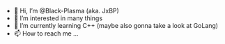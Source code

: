 - 👋 Hi, I’m @Black-Plasma (aka. JxBP)
- 👀 I’m interested in many things
- 🌱 I’m currently learning C++ (maybe also gonna take a look at GoLang)
- 📫 How to reach me ...

<!-- - 💞️ I’m looking to collaborate on a private project --->
<!---
Black-Plasma/Black-Plasma is a ✨ special ✨ repository because its `README.md` (this file) appears on your GitHub profile.
You can click the Preview link to take a look at your changes.
--->
